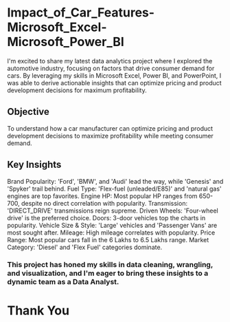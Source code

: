 # Impact_of_Car_Features-Microsoft_Excel-Microsoft_Power_BI

I'm excited to share my latest data analytics project where I explored the automotive industry, focusing on factors that drive consumer demand for cars. By leveraging my skills in Microsoft Excel, Power BI, and PowerPoint, I was able to derive actionable insights that can optimize pricing and product development decisions for maximum profitability.

## Objective
To understand how a car manufacturer can optimize pricing and product development decisions to maximize profitability while meeting consumer demand.

## Key Insights
Brand Popularity: 'Ford', 'BMW', and 'Audi' lead the way, while 'Genesis' and 'Spyker' trail behind.
Fuel Type: 'Flex-fuel (unleaded/E85)' and 'natural gas' engines are top favorites.
Engine HP: Most popular HP ranges from 650-700, despite no direct correlation with popularity.
Transmission: 'DIRECT_DRIVE' transmissions reign supreme.
Driven Wheels: 'Four-wheel drive' is the preferred choice.
Doors: 3-door vehicles top the charts in popularity.
Vehicle Size & Style: 'Large' vehicles and 'Passenger Vans' are most sought after.
Mileage: High mileage correlates with popularity.
Price Range: Most popular cars fall in the 6 Lakhs to 6.5 Lakhs range.
Market Category: 'Diesel' and 'Flex Fuel' categories dominate.

### This project has honed my skills in data cleaning, wrangling, and visualization, and I'm eager to bring these insights to a dynamic team as a Data Analyst.
# Thank You

